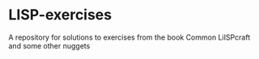 # LISP-exercises
A repository for solutions to exercises from the  book Common LiISPcraft and some other nuggets

